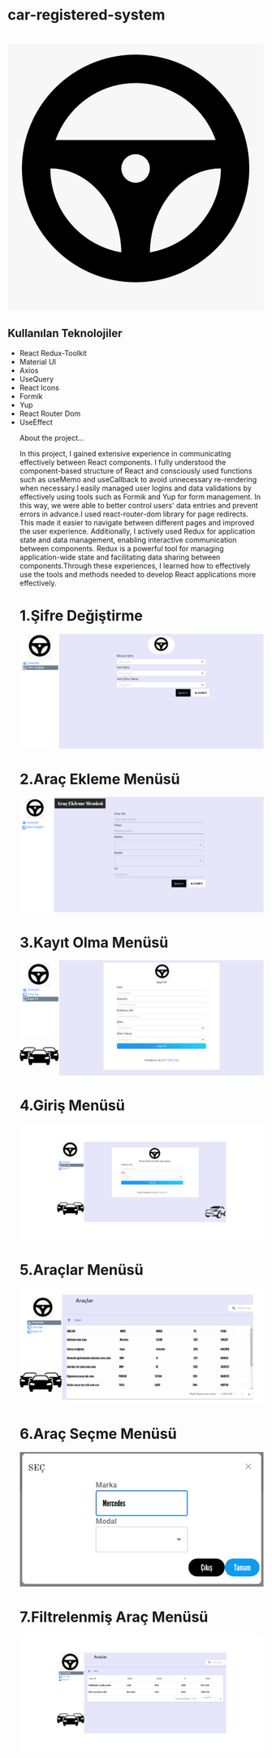 # car-registered-system
   
<div>
    <h1></h1>
    <img src="https://github.com/computerengineer44/car-registered-system/blob/main/drive.png" />
  </div>


</div>

<h2>Kullanılan Teknolojiler</h2>
<ul>
    <li>React Redux-Toolkit</li>
   <li>Material UI</li>
   <li>Axios</li>
   <li>UseQuery</li>
   <li>React Icons</li>
   <li>Formik</li>
     <li>Yup</li>
   <li>React Router Dom</li>
  <li>UseEffect</li>




About the project...

In this project, I gained extensive experience in communicating effectively between React components. I fully understood the component-based structure of React and consciously used functions such as useMemo and useCallback to avoid unnecessary re-rendering when necessary.I easily managed user logins and data validations by effectively using tools such as Formik and Yup for form management. In this way, we were able to better control users' data entries and prevent errors in advance.I used react-router-dom library for page redirects. This made it easier to navigate between different pages and improved the user experience.
Additionally, I actively used Redux for application state and data management, enabling interactive communication between components. Redux is a powerful tool for managing application-wide state and facilitating data sharing between components.Through these experiences, I learned how to effectively use the tools and methods needed to develop React applications more effectively.


<div>
  <div>
    <h1>1.Şifre Değiştirme </h1>
    <img src="https://github.com/computerengineer44/car-registered-system/blob/main/1.png" />
  </div>

  <div>
    <h1>2.Araç Ekleme Menüsü </h1>
    <img src="https://github.com/computerengineer44/car-registered-system/blob/main/2.png" />
  </div>

  <div>
    <h1>3.Kayıt Olma Menüsü </h1>
    <img src="https://github.com/computerengineer44/car-registered-system/blob/main/3.png" />
  </div>

  <div>
    <h1>4.Giriş Menüsü</h1>
    <img src="https://github.com/computerengineer44/car-registered-system/blob/main/4.png" />
  </div>

  <div>
    <h1>5.Araçlar Menüsü</h1>
    <img src="https://github.com/computerengineer44/car-registered-system/blob/main/5.png" />
  </div>

  <div>
    <h1>6.Araç Seçme Menüsü</h1>
    <img src="https://github.com/computerengineer44/car-registered-system/blob/main/6.png" />
  </div>

  <div>
    <h1>7.Filtrelenmiş Araç Menüsü</h1>
    <img src="https://github.com/computerengineer44/car-registered-system/blob/main/7.png" />
  </div>


